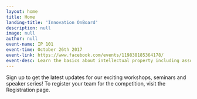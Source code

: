 ```yaml
---
layout: home
title: Home
landing-title: 'Innovation OnBoard'
description: null
image: null
author: null
event-name: IP 101
event-time: October 26th 2017
event-link: https://www.facebook.com/events/119838185364178/
event-desc: Learn the basics about intellectual property including associated costs, why you need it and why it's important. Essien Udokang, a lawyer from Baker Mckenzie, will be flying in from toronto to teach the workshop.
---
```


Sign up to get the latest updates for our exciting workshops, seminars and speaker series! To register your team for the competition, visit the Registration page.
